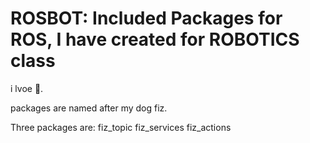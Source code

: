 # ROSBOT: Included Packages for ROS, I have created for ROBOTICS class 
i lvoe :tennis:.

packages are named after my dog fiz. 

Three packages are:
fiz_topic
fiz_services
fiz_actions

